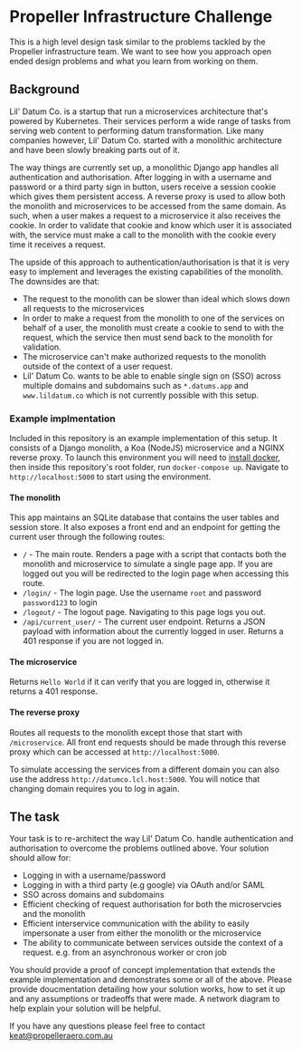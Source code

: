 # Propeller Infrastructure Challenge

This is a high level design task similar to the problems tackled by the Propeller infrastructure team. We want to see how you approach open ended design problems and what you learn from working on them.

## Background

Lil' Datum Co. is a startup that run a microservices architecture that's powered by Kubernetes. Their services perform a wide range of tasks from serving web content to performing datum transformation. Like many companies however, Lil' Datum Co. started with a monolithic architecture and have been slowly breaking parts out of it.

The way things are currently set up, a monolithic Django app handles all authentication and authorisation. After logging in with a username and password or a third party sign in button, users receive a session cookie which gives them persistent access. A reverse proxy is used to allow both the monolith and microservices to be accessed from the same domain. As such, when a user makes a request to a microservice it also receives the cookie. In order to validate that cookie and know which user it is associated with, the service must make a call to the monolith with the cookie every time it receives a request.

The upside of this approach to authentication/authorisation is that it is very easy to implement and leverages the existing capabilities of the monolith. The downsides are that:

- The request to the monolith can be slower than ideal which slows down all requests to the microservices
- In order to make a request from the monolith to one of the services on behalf of a user, the monolith must create a cookie to send to with the request, which the service then must send back to the monolith for validation.
- The microservice can't make authorized requests to the monolith outside of the context of a user request.
- Lil' Datum Co. wants to be able to enable single sign on (SSO) across multiple domains and subdomains such as `*.datums.app` and `www.lildatum.co` which is not currently possible with this setup.

### Example implmentation
Included in this repository is an example implementation of this setup. It consists of a Django monolith, a Koa (NodeJS) microservice and a NGINX reverse proxy. To launch this environment you will need to [install docker](https://docs.docker.com/install/), then inside this repository's root folder, run `docker-compose up`. Navigate to `http://localhost:5000` to start using the environment.

#### The monolith
This app maintains an SQLite database that contains the user tables and session store. It also exposes a front end and an endpoint for getting the current user through the following routes:

- `/` - The main route. Renders a page with a script that contacts both the monolith and microservice to simulate a single page app. If you are logged out you will be redirected to the login page when accessing this route.
- `/login/` - The login page. Use the username `root` and password `password123` to login
- `/logout/` - The logout page. Navigating to this page logs you out.
- `/api/current_user/` - The current user endpoint. Returns a JSON payload with information about the currently logged in user. Returns a 401 response if you are not logged in.


#### The microservice
Returns `Hello World` if it can verify that you are logged in, otherwise it returns a 401 response.

#### The reverse proxy
Routes all requests to the monolith except those that start with `/microservice`. All front end requests should be made through this reverse proxy which can be accessed at `http://localhost:5000`.

To simulate accessing the services from a different domain you can also use the address `http://datumco.lcl.host:5000`. You will notice that changing domain requires you to log in again.

## The task

Your task is to re-architect the way Lil' Datum Co. handle authentication and authorisation to overcome the problems outlined above. Your solution should allow for:

- Logging in with a username/password
- Logging in with a third party (e.g google) via OAuth and/or SAML
- SSO across domains and subdomains
- Efficient checking of request authorisation for both the microservcies and the monolith
- Efficient interservice communication with the ability to easily impersonate a user from either the monolith or the microservice
- The ability to communicate between services outside the context of a request. e.g. from an asynchronous worker or cron job

You should provide a proof of concept implementation that extends the example implementation and demonstrates some or all of the above. Please provide doucmentation detailing how your solution works, how to set it up and any assumptions or tradeoffs that were made. A network diagram to help explain your solution will be helpful.

If you have any questions please feel free to contact keat@propelleraero.com.au